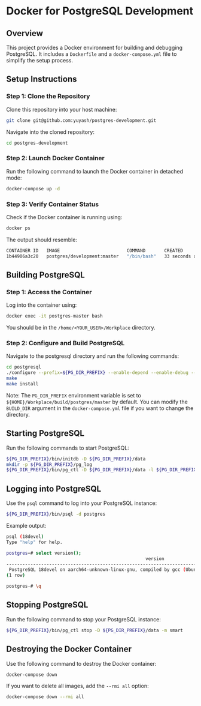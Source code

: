 # Docker for PostgreSQL Development

## Overview

This project provides a Docker environment for building and debugging PostgreSQL. It includes a `Dockerfile` and a `docker-compose.yml` file to simplify the setup process.

## Setup Instructions

### Step 1: Clone the Repository

Clone this repository into your host machine:

```bash
git clone git@github.com:yuyash/postgres-development.git
```

Navigate into the cloned repository:

```bash
cd postgres-development
```

### Step 2: Launch Docker Container

Run the following command to launch the Docker container in detached mode:

```bash
docker-compose up -d
```

### Step 3: Verify Container Status

Check if the Docker container is running using:

```bash
docker ps
```

The output should resemble:

```bash
CONTAINER ID   IMAGE                         COMMAND       CREATED          STATUS          PORTS                    NAMES
1b44906a3c20   postgres/development:master   "/bin/bash"   33 seconds ago   Up 33 seconds   0.0.0.0:5432->5432/tcp   postgres-master
```

## Building PostgreSQL

### Step 1: Access the Container

Log into the container using:

```bash
docker exec -it postgres-master bash
```

You should be in the `/home/<YOUR_USER>/Workplace` directory.

### Step 2: Configure and Build PostgreSQL

Navigate to the postgresql directory and run the following commands:

```bash
cd postgresql
./configure --prefix=${PG_DIR_PREFIX} --enable-depend --enable-debug --enable-cassert --enable-tap-tests CFLAGS=-O0
make
make install
```

Note: The `PG_DIR_PREFIX` environment variable is set to `${HOME}/Workplace/build/postgres/master` by default. You can modify the `BUILD_DIR` argument in the `docker-compose.yml` file if you want to change the directory.

## Starting PostgreSQL

Run the following commands to start PostgreSQL:

```bash
${PG_DIR_PREFIX}/bin/initdb -D ${PG_DIR_PREFIX}/data
mkdir -p ${PG_DIR_PREFIX}/pg_log
${PG_DIR_PREFIX}/bin/pg_ctl -D ${PG_DIR_PREFIX}/data -l ${PG_DIR_PREFIX}/pg_log/postgresql.log start
```

## Logging into PostgreSQL

Use the `psql` command to log into your PostgreSQL instance:

```bash
${PG_DIR_PREFIX}/bin/psql -d postgres
```

Example output:

```bash
psql (18devel)
Type "help" for help.

postgres=# select version();
                                                    version                                                     
----------------------------------------------------------------------------------------------------------------
 PostgreSQL 18devel on aarch64-unknown-linux-gnu, compiled by gcc (Ubuntu 13.3.0-6ubuntu2~24.04) 13.3.0, 64-bit
(1 row)

postgres-# \q
```

## Stopping PostgreSQL

Run the following command to stop your PostgreSQL instance:

```bash
${PG_DIR_PREFIX}/bin/pg_ctl stop -D ${PG_DIR_PREFIX}/data -m smart
```

## Destroying the Docker Container

Use the following command to destroy the Docker container:

```bash
docker-compose down 
```

If you want to delete all images, add the `--rmi all` option:

```bash
docker-compose down --rmi all
```
